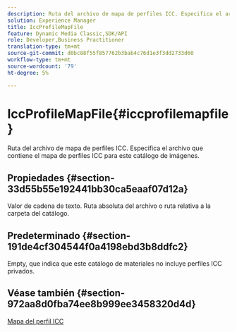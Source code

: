 ```yaml
---
description: Ruta del archivo de mapa de perfiles ICC. Especifica el archivo que contiene el mapa de perfiles ICC para este catálogo de imágenes.
solution: Experience Manager
title: IccProfileMapFile
feature: Dynamic Media Classic,SDK/API
role: Developer,Business Practitioner
translation-type: tm+mt
source-git-commit: d0bc88f55f857762b3bab4c76d1e3f3dd2733d60
workflow-type: tm+mt
source-wordcount: '79'
ht-degree: 5%

---
```



# IccProfileMapFile{#iccprofilemapfile}

Ruta del archivo de mapa de perfiles ICC. Especifica el archivo que contiene el mapa de perfiles ICC para este catálogo de imágenes.

## Propiedades {#section-33d55b55e192441bb30ca5eaaf07d12a}

Valor de cadena de texto. Ruta absoluta del archivo o ruta relativa a la carpeta del catálogo.

## Predeterminado {#section-191de4cf304544f0a4198ebd3b8ddfc2}

Empty, que indica que este catálogo de materiales no incluye perfiles ICC privados.

## Véase también {#section-972aa8d0fba74ee8b999ee3458320d4d}

[Mapa del perfil ICC](../../../../../ir-api/material-cat/image-rendering-api-ref/c-ir-material-catalog/c-ir-icc-profile-map-reference/c-ir-icc-profile-map-reference.md#concept-8c2a7d205b8544ccaa159f5b66710012)
